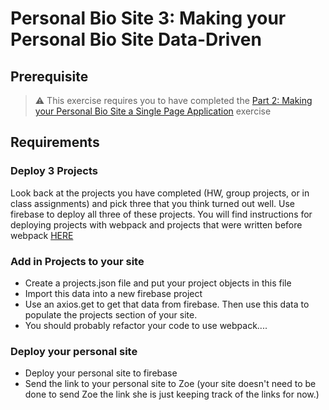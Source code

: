 # Personal Bio Site 3: Making your Personal Bio Site Data-Driven

## Prerequisite

> :warning: This exercise requires you to have completed the [Part 2: Making your Personal Bio Site a Single Page Application](./personal-bio-site-02.md) exercise

## Requirements

### Deploy 3 Projects
Look back at the projects you have completed (HW, group projects, or in class assignments) and pick three that you think turned out well.  Use firebase to deploy all three of these projects.  You will find instructions for deploying projects with webpack and projects that were written before webpack [HERE](https://github.com/nss-nightclass-projects/Night-Class-Resources/blob/master/book-3-data-driven-applications/chapters/firebase-deploy.md)

### Add in Projects to your site
- Create a projects.json file and put your project objects in this file
- Import this data into a new firebase project
- Use an axios.get to get that data from firebase.  Then use this data to populate the projects section of your site.
- You should probably refactor your code to use webpack....

### Deploy your personal site
- Deploy your personal site to firebase
- Send the link to your personal site to Zoe (your site doesn't need to be done to send Zoe the link she is just keeping track of the links for now.)
